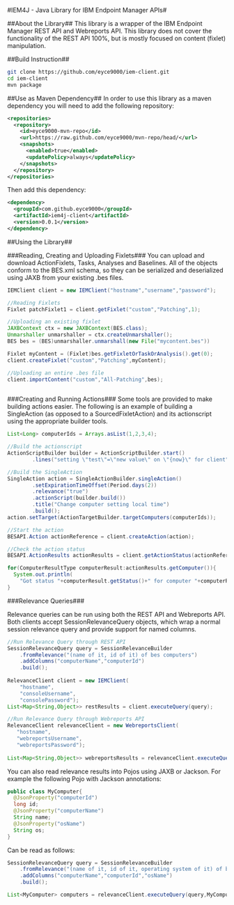 #IEM4J - Java Library for IBM Endpoint Manager APIs#

##About the Library##
This library is a wrapper of the IBM Endpoint Manager REST API and Webreports API. This library does not cover the functionality of the REST API 100%, but is mostly focused on content (fixlet) manipulation.

##Build Instruction##
```bash
git clone https://github.com/eyce9000/iem-client.git
cd iem-client
mvn package
```

##Use as Maven Dependency##
In order to use this library as a maven dependency you will need to add the following repository:
```xml
<repositories>
  <repository>
    <id>eyce9000-mvn-repo</id>
    <url>https://raw.github.com/eyce9000/mvn-repo/head/</url>
    <snapshots>
      <enabled>true</enabled>
      <updatePolicy>always</updatePolicy>
    </snapshots>
  </repository>
</repositories>
```
Then add this dependency:
```xml
<dependency>
  <groupId>com.github.eyce9000</groupId>
  <artifactId>iem4j-client</artifactId>
  <version>0.0.1</version>
</dependency>
```

##Using the Library##

###Reading, Creating and Uploading Fixlets###
You can upload and download ActionFixlets, Tasks, Analyses and Baselines. All of the objects conform to the BES.xml schema, so they can be serialized and deserialized using JAXB from your existing .bes files. 
```java
IEMClient client = new IEMClient("hostname","username","password");

//Reading Fixlets
Fixlet patchFixlet1 = client.getFixlet("custom","Patching",1);

//Uploading an existing fixlet
JAXBContext ctx = new JAXBContext(BES.class);
Unmarshaller unmarshaller = ctx.createUnmarshaller();
BES bes = (BES)unmarshaller.unmarshall(new File("mycontent.bes"))

Fixlet myContent = (Fixlet)bes.getFixletOrTaskOrAnalysis().get(0);
client.createFixlet("custom","Patching",myContent);

//Uploading an entire .bes file
client.importContent("custom","All-Patching",bes);
  
``` 

###Creating and Running Actions###
Some tools are provided to make building actions easier. The following is an example of building a SingleAction (as opposed to a SourcedFixletAction) and its actionscript using the appropriate builder tools.

```java
List<Long> computerIds = Arrays.asList(1,2,3,4);

//Build the actionscript
ActionScriptBuilder builder = ActionScriptBuilder.start()
        .lines("setting \"test\"=\"new value\" on \"{now}\" for client");

//Build the SingleAction
SingleAction action = SingleActionBuilder.singleAction()
        .setExpirationTimeOffset(Period.days(2))
        .relevance("true")
        .actionScript(builder.build())
        .title("Change computer setting local time")
        .build();
action.setTarget(ActionTargetBuilder.targetComputers(computerIds));

//Start the action
BESAPI.Action actionReference = client.createAction(action);

//Check the action status
BESAPI.ActionResults actionResults = client.getActionStatus(actionReference);

for(ComputerResultType computerResult:actionResults.getComputer()){
  System.out.println(
    "Got status "+computerResult.getStatus()+" for computer "+computerResult.getID());
}

```
 
###Relevance Queries###

Relevance queries can be run using both the REST API and Webreports API. Both clients accept SessionRelevanceQuery objects, which wrap a normal session relevance query and provide support for named columns.

```java
//Run Relevance Query through REST API
SessionRelevanceQuery query = SessionRelevanceBuilder
    .fromRelevance("(name of it, id of it) of bes computers")
    .addColumns("computerName","computerId")
    .build();
 
RelevanceClient client = new IEMClient(
    "hostname",
    "consoleUsername",
    "consolePassword");
List<Map<String,Object>> restResults = client.executeQuery(query);

//Run Relevance Query through Webreports API
RelevanceClient relevanceClient = new WebreportsClient(
   "hostname",
   "webreportsUsername",
   "webreportsPassword");
   
List<Map<String,Object>> webreportsResults = relevanceClient.executeQuery(query);
``` 

You can also read relevance results into Pojos using JAXB or Jackson. For example the following Pojo with Jackson annotations:
```java
public class MyComputer{
  @JsonProperty("computerId")
  long id;
  @JsonProperty("computerName")
  String name;
  @JsonProperty("osName")
  String os;
}
```
Can be read as follows:
```java
SessionRelevanceQuery query = SessionRelevanceBuilder
    .fromRelevance("(name of it, id of it, operating system of it) of bes computers")
    .addColumns("computerName","computerId","osName")
    .build();

List<MyComputer> computers = relevanceClient.executeQuery(query,MyComputer.class);
```